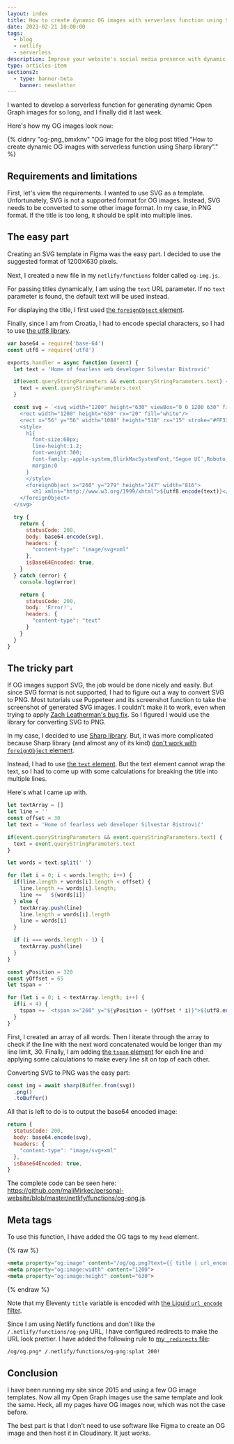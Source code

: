 ```yaml
---
layout: index
title: How to create dynamic OG images with serverless function using Sharp library
date: 2023-02-21 10:00:00
tags:
  - blog
  - netlify
  - serverless
description: Improve your website's social media presence with dynamic Open Graph images. Learn how with serverless functions and Sharp in this tutorial.
type: articles-item
sections2:
  - type: banner-beta
    banner: newsletter
---
```


I wanted to develop a serverless function for generating dynamic Open Graph images for so long, and I finally did it last week.

Here's how my OG images look now:

{% cldnry "og-png_bmxknv" "OG image for the blog post titled “How to create dynamic OG images with serverless function using Sharp library”." %}

## Requirements and limitations

First, let's view the requirements. I wanted to use SVG as a template. Unfortunately, SVG is not a supported format for OG images. Instead, SVG needs to be converted to some other image format. In my case, in PNG format. If the title is too long, it should be split into multiple lines.

## The easy part

Creating an SVG template in Figma was the easy part. I decided to use the suggested format of 1200⨉630 pixels.

Next, I created a new file in my `netlify/functions` folder called `og-img.js`.

For passing titles dynamically, I am using the `text` URL parameter. If no `text` parameter is found, the default text will be used instead.

For displaying the title, I first used [the `foreignObject` element](https://developer.mozilla.org/en-US/docs/Web/SVG/Element/foreignObject).

Finally, since I am from Croatia, I had to encode special characters, so I had to use [the utf8 library](https://www.npmjs.com/package/utf8).

```js
var base64 = require('base-64')
const utf8 = require('utf8')

exports.handler = async function (event) {
  let text = 'Home of fearless web developer Silvestar Bistrović'

  if(event.queryStringParameters && event.queryStringParameters.text) {
    text = event.queryStringParameters.text
  }

  const svg = `<svg width="1200" height="630" viewBox="0 0 1200 630" fill="none" xmlns="http://www.w3.org/2000/svg" xmlns:xlink="http://www.w3.org/1999/xlink">
    <rect width="1200" height="630" rx="20" fill="white"/>
    <rect x="56" y="56" width="1088" height="518" rx="15" stroke="#FF3366" stroke-width="14"/>
    <style>
      h1{
        font-size:60px;
        line-height:1.2;
        font-weight:300;
        font-family:-apple-system,BlinkMacSystemFont,'Segoe UI',Roboto,Helvetica,Arial,sans-serif,'Apple Color Emoji','Segoe UI Emoji','Segoe UI Symbol';
        margin:0
      }
      </style>
      <foreignObject x="260" y="279" height="247" width="816">
        <h1 xmlns="http://www.w3.org/1999/xhtml">${utf8.encode(text)}</h1>
    </foreignObject>
  </svg>`

  try {
    return {
      statusCode: 200,
      body: base64.encode(svg),
      headers: {
        "content-type": "image/svg+xml"
      },
      isBase64Encoded: true,
    }
  } catch (error) {
    console.log(error)

    return {
      statusCode: 200,
      body: 'Error!',
      headers: {
        "content-type": "text"
      }
    }
  }
}
```

## The tricky part

If OG images support SVG, the job would be done nicely and easily. But since SVG format is not supported, I had to figure out a way to convert SVG to PNG. Most tutorials use Puppeteer and its screenshot function to take the screenshot of generated SVG images. I couldn't make it to work, even when trying to apply [Zach Leatherman's bug fix](https://www.zachleat.com/web/chromium-missing/). So I figured I would use the library for converting SVG to PNG.

In my case, I decided to use [Sharp library](https://www.npmjs.com/package/sharp). But, it was more complicated because Sharp library (and almost any of its kind) [don't work with `foreignObject` element](https://github.com/lovell/sharp/issues/512#issuecomment-233340992).

Instead, I had to use [the `text` element](https://developer.mozilla.org/en-US/docs/Web/SVG/Element/text). But the text element cannot wrap the text, so I had to come up with some calculations for breaking the title into multiple lines.

Here's what I came up with.

```js
let textArray = []
let line = ''
const offset = 30
let text = 'Home of fearless web developer Silvestar Bistrović'

if(event.queryStringParameters && event.queryStringParameters.text) {
  text = event.queryStringParameters.text
}

let words = text.split(' ')

for (let i = 0; i < words.length; i++) {
  if(line.length + words[i].length < offset) {
    line.length += words[i].length;
    line += ` ${words[i]}`
  } else {
    textArray.push(line)
    line.length = words[i].length
    line = words[i]
  }

  if (i === words.length - 1) {
    textArray.push(line)
  }
}

const yPosition = 320
const yOffset = 65
let tspan = ''

for (let i = 0; i < textArray.length; i++) {
  if(i < 4) {
    tspan += `<tspan x="260" y="${yPosition + (yOffset * i)}">${utf8.encode(textArray[i].trim())}</tspan>`
  }
}
```

First, I created an array of all words. Then I iterate through the array to check if the line with the next word concatenated would be longer than my line limit, 30. Finally, I am adding [the `tspan` element](https://developer.mozilla.org/en-US/docs/Web/SVG/Element/tspan) for each line and applying some calculations to make every line sit on top of each other.

Converting SVG to PNG was the easy part:

```js
const img = await sharp(Buffer.from(svg))
  .png()
  .toBuffer()
```

All that is left to do is to output the base64 encoded image:

```js
return {
  statusCode: 200,
  body: base64.encode(svg),
  headers: {
    "content-type": "image/svg+xml"
  },
  isBase64Encoded: true,
}
```

The complete code can be seen here: <https://github.com/maliMirkec/personal-website/blob/master/netlify/functions/og-png.js>.

## Meta tags

To use this function, I have added the OG tags to my `head` element.

{% raw %}
```html
<meta property="og:image" content="/og/og.png?text={{ title | url_encode }}">
<meta property="og:image:width" content="1200">
<meta property="og:image:height" content="630">
```
{% endraw %}

Note that my Eleventy `title` variable is encoded with [the Liquid `url_encode` filter](https://liquidjs.com/filters/url_encode.html).

Since I am using Netlify functions and don't like the `/.netlify/functions/og-png` URL, I have configured redirects to make the URL look prettier. I have added the following rule to [my `_redirects` file](https://docs.netlify.com/routing/redirects/#syntax-for-the-redirects-file):

```txt
/og/og.png* /.netlify/functions/og-png:splat 200!
```

## Conclusion

I have been running my site since 2015 and using a few OG image templates. Now all my Open Graph images use the same template and look the same. Heck, all my pages have OG images now, which was not the case before.

The best part is that I don't need to use software like Figma to create an OG image and then host it in Cloudinary. It just works.
